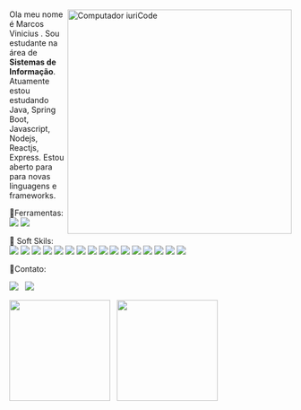 #

<img src="https://raw.githubusercontent.com/MicaelliMedeiros/micaellimedeiros/master/image/computer-illustration.png" min-width="400px" max-width="400px" width="400px" align="right" alt="Computador iuriCode">

<p align="left"> 
  Ola meu nome é Marcos Vinicius . Sou estudante na área de <strong>Sistemas de Informação</strong>.<br>
  Atuamente estou estudando Java, Spring Boot, Javascript, Nodejs, Reactjs, Express. Estou aberto para 
    para novas linguagens e frameworks.
</p>

<p>🧰Ferramentas:<br>
<img src="https://img.shields.io/badge/Visual&nbsp;Studio&nbsp;Code-007ACC?&style=for-the-badge&logo=visual-studio-code&logoColor=white">

<img src="https://img.shields.io/badge/Intellij&nbsp;IDEA-000000?&style=for-the-badge&logo=intellij-IDEA&logoColor=white">
</p>

<p align="left">
  🦄 Soft Skils: <br><img src="https://img.shields.io/badge/HTML-239120?style=for-the-badge&logo=html5&logoColor=white">

<img src="https://img.shields.io/badge/CSS-239120?&style=for-the-badge&logo=css3&logoColor=white">

<img src="https://img.shields.io/badge/JavaScript-F7DF1E?style=for-the-badge&logo=javascript&logoColor=black">

<img src="https://img.shields.io/badge/Node.js-43853D?style=for-the-badge&logo=node-dot-js&logoColor=white">

<img src="https://img.shields.io/badge/Java-ED8B00?style=for-the-badge&logo=java&logoColor=white">

<img src="https://img.shields.io/badge/React-20232A?style=for-the-badge&logo=react&logoColor=61DAFB">
<img src="https://img.shields.io/badge/Junit-25A162?style=for-the-badge&logo=junit5&logoColor=61DAFB">

<img src="https://img.shields.io/badge/Spring-6DB33F?style=for-the-badge&logo=spring&logoColor=white">

<img src="https://img.shields.io/badge/MongoDB-4EA94B?style=for-the-badge&logo=mongodb&logoColor=white">

<img src="https://img.shields.io/badge/MySQL-00000F?style=for-the-badge&logo=mysql&logoColor=white">

<img src="https://img.shields.io/badge/Express.js-404D59?style=for-the-badge&logo=express&logoColor=white">

<img src="https://img.shields.io/badge/Docker-2496ED?style=for-the-badge&logo=docker&logoColor=white">

<img src="https://img.shields.io/badge/Jenkins-D24939?style=for-the-badge&logo=jenkins&logoColor=white">
  
<img src="https://img.shields.io/badge/Fedora-294172?style=for-the-badge&logo=fedora&logoColor=white">
  
<img src="https://img.shields.io/badge/Linux-FCC624?style=for-the-badge&logo=linux&logoColor=black">
  
<img src="https://img.shields.io/badge/Git-F05032?style=for-the-badge&logo=git&logoColor=white">


</p>

<p align="left">
<p>📱Contato:</p>
  <a href="mailto:marcosvinicius.udia1256@gmail.com"><img src="https://img.shields.io/badge/Gmail-D14836?style=for-the-badge&logo=gmail&logoColor=white"></a>
  &nbsp;
  <a href="https://www.linkedin.com/in/marcosudia1256/"><img src="https://img.shields.io/badge/LinkedIn-0077B5?style=for-the-badge&logo=linkedin&logoColor=white"></a>
 
  
 
</p>

<p align="left">
  <img height="180em" src="https://github-readme-stats.vercel.app/api?username=marcosvinirocha&theme=dark&show_icons=true" />
  &nbsp;
<img height="180em" src="https://github-readme-stats.vercel.app/api/top-langs/?username=marcosvinirocha&theme=dark&layout=compact" />

</p>
